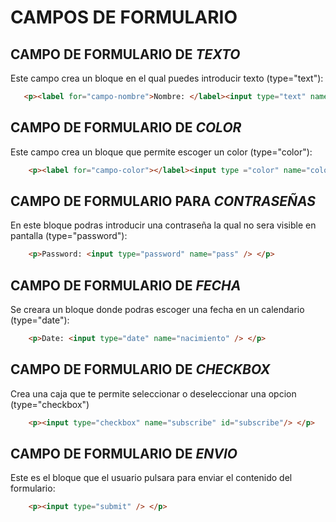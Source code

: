 # CAMPOS DE FORMULARIO

## CAMPO DE FORMULARIO DE *TEXTO*

Este campo crea un bloque en el qual puedes introducir texto (type="text"):
```html
   <p><label for="campo-nombre">Nombre: </label><input type="text" name="nombre" id="campo-nombre"/> </p>
```

## CAMPO DE FORMULARIO DE *COLOR*

Este campo crea un bloque que permite escoger un color (type="color"):
```html
    <p><label for="campo-color"></label><input type ="color" name="color" id="campo-color"/></p>
```

## CAMPO DE FORMULARIO PARA *CONTRASEÑAS*

En este bloque podras introducir una contraseña la qual no sera visible en pantalla (type="password"):
```html
    <p>Password: <input type="password" name="pass" /> </p>
```

## CAMPO DE FORMULARIO DE *FECHA*

Se creara un bloque donde podras escoger una fecha en un calendario (type="date"):
```html
    <p>Date: <input type="date" name="nacimiento" /> </p>
```

## CAMPO DE FORMULARIO DE *CHECKBOX*

Crea una caja que te permite seleccionar o deseleccionar una opcion (type="checkbox")
```html
    <p><input type="checkbox" name="subscribe" id="subscribe"/> </p>
```

## CAMPO DE FORMULARIO DE *ENVIO*

Este es el bloque que el usuario pulsara para enviar el contenido del formulario:
```html
    <p><input type="submit" /> </p>
```
